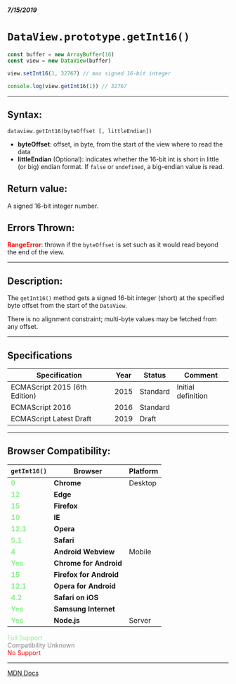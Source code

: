 ##### 7/15/2019
# `DataView.prototype.getInt16()`

```js
const buffer = new ArrayBuffer(16)
const view = new DataView(buffer)

view.setInt16(1, 32767) // max signed 16-bit integer

console.log(view.getInt16(1)) // 32767
```

---

## Syntax:
`dataview.getInt16(byteOffset [, littleEndian])`

* **byteOffset**: offset, in byte, from the start of the view where to read the data
* **littleEndian** (Optional): indicates whether the 16-bit int is short in little (or big) endian format.  If `false` or `undefined`, a big-endian value is read.  

## Return value:
A signed 16-bit integer number.

## Errors Thrown:
**<span style="color: red">RangeError</span>**: thrown if the `byteOffset` is set such as it would read beyond the end of the view.

---

## Description:
The `getInt16()` method gets a signed 16-bit integer (short) at the specified byte offset from the start of the `DataView`.

There is no alignment constraint; multi-byte values may be fetched from any offset.

---

## Specifications
| Specification | Year | Status | Comment |
|---|---|---|---|
| ECMAScript 2015 (6th Edition) | 2015 | Standard | Initial definition |
| ECMAScript 2016 | 2016 | Standard |  |
| ECMAScript Latest Draft | 2019 | Draft |  |

---

## Browser Compatibility:
| `getInt16()` | Browser | Platform |
|---|---|---|
| <span style="color: lightgreen">**9**</span> | **Chrome** | Desktop | 
| <span style="color: lightgreen">**12**</span> | **Edge** || 
| <span style="color: lightgreen">**15**</span> | **Firefox** || 
| <span style="color: lightgreen">**10**</span> | **IE** || 
| <span style="color: lightgreen">**12.1**</span> | **Opera** || 
| <span style="color: lightgreen">**5.1**</span> | **Safari** || 
| <span style="color: lightgreen">**4**</span> | **Android Webview** | Mobile | 
| <span style="color: lightgreen">**Yes**</span> | **Chrome for Android** || 
| <span style="color: lightgreen">**15**</span> | **Firefox for Android** || 
| <span style="color: lightgreen">**12.1**</span> | **Opera for Android** || 
| <span style="color: lightgreen">**4.2**</span> | **Safari on iOS** || 
| <span style="color: lightgreen">**Yes**</span> | **Samsung Internet** || 
| <span style="color: lightgreen">**Yes**</span> | **Node.js** | Server | 

<span style="color: lightgreen">Full Support</span>  
<span style="color: grey">Compatibility Unknown</span>  
<span style="color: red">No Support</span>

---

[MDN Docs](https://developer.mozilla.org/en-US/docs/Web/JavaScript/Reference/Global_Objects/DataView/getInt16)